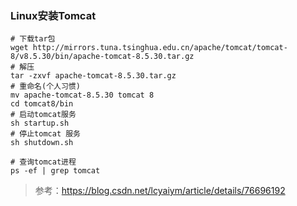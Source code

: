 ### Linux安装Tomcat

```shell
# 下载tar包
wget http://mirrors.tuna.tsinghua.edu.cn/apache/tomcat/tomcat-8/v8.5.30/bin/apache-tomcat-8.5.30.tar.gz
# 解压
tar -zxvf apache-tomcat-8.5.30.tar.gz
# 重命名(个人习惯)
mv apache-tomcat-8.5.30 tomcat 8
cd tomcat8/bin
# 启动tomcat服务
sh startup.sh
# 停止tomcat 服务
sh shutdown.sh

# 查询tomcat进程
ps -ef | grep tomcat
```

> 参考：https://blog.csdn.net/lcyaiym/article/details/76696192

